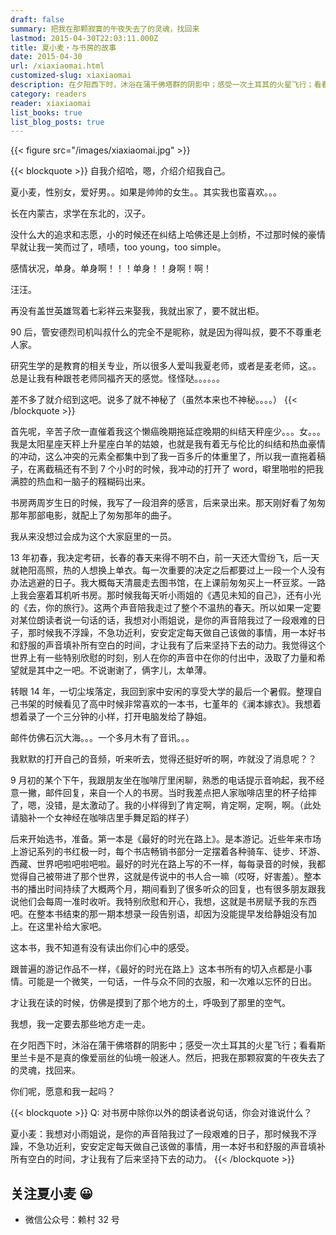 ```yaml
---
draft: false
summary: 把我在那颗寂寞的午夜失去了的灵魂，找回来
lastmod: 2015-04-30T22:03:11.000Z
title: 夏小麦・与书房的故事
date: 2015-04-30
url: /xiaxiaomai.html
customized-slug: xiaxiaomai
description: 在夕阳西下时，沐浴在蒲干佛塔群的阴影中；感受一次土耳其的火星飞行；看看斯里兰卡是不是真的像爱丽丝的仙境一般迷人。然后，把我在那颗寂寞的午夜失去了的灵魂，找回来。
category: readers
reader: xiaxiaomai
list_books: true
list_blog_posts: true
---
```


{{< figure src="/images/xiaxiaomai.jpg" >}}

{{< blockquote >}}
自我介绍哈，嗯，介绍介绍我自己。

夏小麦，性别女，爱好男。。如果是帅帅的女生。。其实我也蛮喜欢。。。

长在内蒙古，求学在东北的，汉子。

没什么大的追求和志愿，小的时候还在纠结上哈佛还是上剑桥，不过那时候的豪情早就让我一笑而过了，啧啧，too young，too simple。

感情状况，单身。单身啊！！！单身！！身啊！啊！

汪汪。

再没有盖世英雄驾着七彩祥云来娶我，我就出家了，要不就出柜。

90 后，管安德烈司机叫叔什么的完全不是昵称，就是因为得叫叔，要不不尊重老人家。

研究生学的是教育的相关专业，所以很多人爱叫我夏老师，或者是麦老师，这。。总是让我有种跟苍老师同福齐天的感觉。怪怪哒。。。。。。

差不多了就介绍到这吧。说多了就不神秘了（虽然本来也不神秘。。。。）
{{< /blockquote >}}

首先呢，辛苦子欣一直催着我这个懒癌晚期拖延症晚期的纠结天秤座少。。。女。。。我是太阳星座天秤上升星座白羊的姑娘，也就是我有着无与伦比的纠结和热血豪情的冲动，这么冲突的元素全都集中到了我一百多斤的体重里了，所以我一直拖着稿子，在离截稿还有不到 7 个小时的时候，我冲动的打开了 word，噼里啪啦的把我满腔的热血和一脑子的糨糊码出来。

书房两周岁生日的时候，我写了一段泪奔的感言，后来录出来。那天刚好看了匆匆那年那部电影，就配上了匆匆那年的曲子。

我从来没想过会成为这个大家庭里的一员。

13 年初春，我决定考研，长春的春天来得不明不白，前一天还大雪纷飞，后一天就艳阳高照，热的人想换上单衣。每一次重要的决定之后都要过上一段一个人没有办法逃避的日子。我大概每天清晨走去图书馆，在上课前匆匆买上一杯豆浆。一路上我会塞着耳机听书房。那时候我每天听小雨姐的《遇见未知的自己》，还有小光的《去，你的旅行》。这两个声音陪我走过了整个不温热的春天。所以如果一定要对某位朗读者说一句话的话，我想对小雨姐说，是你的声音陪我过了一段艰难的日子，那时候我不浮躁，不急功近利，安安定定每天做自己该做的事情，用一本好书和舒服的声音填补所有空白的时间，才让我有了后来坚持下去的动力。我觉得这个世界上有一些特别欣慰的时刻，别人在你的声音中在你的付出中，汲取了力量和希望就是其中之一吧。不说谢谢了，俩字儿，太单薄。

转眼 14 年，一切尘埃落定，我回到家中安闲的享受大学的最后一个暑假。整理自己书架的时候看见了高中时候非常喜欢的一本书，七堇年的《澜本嫁衣》。我想着想着录了一个三分钟的小样，打开电脑发给了静姐。

邮件仿佛石沉大海。。。一个多月木有了音讯。。。

我默默的打开自己的音频，听来听去，觉得还挺好听的啊，咋就没了消息呢？？

9 月初的某个下午，我跟朋友坐在咖啡厅里闲聊，熟悉的电话提示音响起，我不经意一撇，邮件回复，来自一个人的书房。当时我差点把人家咖啡店里的杯子给摔了，嗯，没错，是太激动了。我的小样得到了肯定啊，肯定啊，定啊，啊。（此处请脑补一个女神经在咖啡店里手舞足蹈的样子）

后来开始选书，准备。第一本是《最好的时光在路上》。是本游记。近些年来市场上游记系列的书红极一时，每个书店畅销书部分一定摆着各种骑车、徒步、环游、西藏、世界吧啦吧啦吧啦。最好的时光在路上写的不一样，每每录音的时候，我都觉得自己被带进了那个世界，这就是传说中的书人合一嘛（哎呀，好害羞）。整本书的播出时间持续了大概两个月，期间看到了很多听众的回复，也有很多朋友跟我说他们会每周一准时收听。我特别欣慰和开心，我想，这就是书房赋予我的东西吧。在整本书结束的那一期本想录一段告别语，却因为没能提早发给静姐没有加上。在这里补给大家吧。

这本书，我不知道有没有读出你们心中的感受。

跟普遍的游记作品不一样，《最好的时光在路上》这本书所有的切入点都是小事情。可能是一个微笑，一句话，一件与众不同的衣服，和一次难以忘怀的日出。

才让我在读的时候，仿佛是摸到了那个地方的土，呼吸到了那里的空气。

我想，我一定要去那些地方走一走。

在夕阳西下时，沐浴在蒲干佛塔群的阴影中；感受一次土耳其的火星飞行；看看斯里兰卡是不是真的像爱丽丝的仙境一般迷人。然后，把我在那颗寂寞的午夜失去了的灵魂，找回来。

你们呢，愿意和我一起吗？

{{< blockquote >}}
Q: 对书房中除你以外的朗读者说句话，你会对谁说什么？

夏小麦：我想对小雨姐说，是你的声音陪我过了一段艰难的日子，那时候我不浮躁，不急功近利，安安定定每天做自己该做的事情，用一本好书和舒服的声音填补所有空白的时间，才让我有了后来坚持下去的动力。
{{< /blockquote >}}

## 关注夏小麦 😀

- 微信公众号：赖村 32 号
